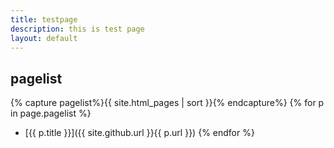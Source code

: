 ```yaml
---
title: testpage
description: this is test page
layout: default
---
```


## pagelist
{% capture pagelist%}{{ site.html_pages | sort }}{% endcapture%}
{% for p in page.pagelist %}
- [{{ p.title }}]({{ site.github.url }}{{ p.url }})
{% endfor %}
